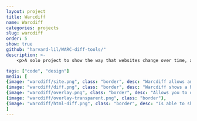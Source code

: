 ```yaml
---
layout: project
title: Warcdiff
name: Warcdiff
categories: projects
slug: warcdiff
order: 5
show: true
github: "harvard-lil/WARC-diff-tools/"
description: >-
    <p>A solo project to show the way that websites change over time, allowing a side-by-side comparison. For this project, I had to read CS research, code a <a href="https://github.com/anastasia/minhash">hashing algorithm</a> from scratch, and <a href="https://github.com/anastasia/htmldiffer">remix an existing diffing library.</a></p>

tags: ["code", "design"]
media: [
{image: "warcdiff/site.png", class: "border", desc: "Warcdiff allows an extensive side-by-side comparison"},
{image: "warcdiff/diff.png", class: "border", desc: "Warcdiff shows a breakdown in changes that might be invisible to the naked eye"},
{image: "warcdiff/overlay.png", class: "border", desc: "Allows you to overlay the two archives for visual diffing"},
{image: "warcdiff/overlay-transparent.png", class: "border"},
{image: "warcdiff/html-diff.png", class: "border", desc: "Is able to show a diff of any asset"},
]
---
```



